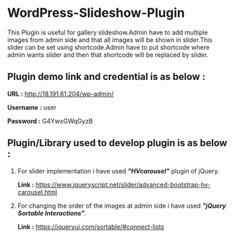 # WordPress-Slideshow-Plugin
This Plugin is useful for gallery slideshow.Admin have to add multiple images from admin side and that all images will be shown in slider.This slider can be set using shortcode.Admin have to put shortcode where admin wants slider and then that shortcode will be replaced by slider.

## Plugin demo link and credential is as below :
**URL :** http://18.191.61.204/wp-admin/

**Username :** user

**Password :** G4YwxGWqGyzB

## Plugin/Library used to develop plugin is as below :

 1) For slider implementation i have used **_"HVcarousel"_** plugin of jQuery.
 
    **Link :** https://www.jqueryscript.net/slider/advanced-bootstrap-hv-carousel.html

 2) For changing the order of the images at admin side i have used **_"jQuery Sortable Interactions"_**.
  
    **Link :** https://jqueryui.com/sortable/#connect-lists
    
 
 
